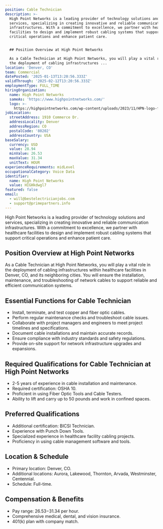 ```yaml
---
position: Cable Technician
description: >-
  High Point Networks is a leading provider of technology solutions and
  services, specializing in creating innovative and reliable communication
  infrastructures. With a commitment to excellence, we partner with healthcare
  facilities to design and implement robust cabling systems that support
  critical operations and enhance patient care.


  ## Position Overview at High Point Networks

  As a Cable Technician at High Point Networks, you will play a vital role in
  the deployment of cabling infrastructures ...
location: 'Denver, CO'
team: Commercial
datePosted: '2025-01-13T13:20:56.333Z'
validThrough: '2025-02-12T13:20:56.333Z'
employmentType: FULL_TIME
hiringOrganization:
  name: High Point Networks
  sameAs: 'https://www.highpointnetworks.com/'
  logo: >-
    https://highpointnetworks.com/wp-content/uploads/2023/11/HPN-logo-fullColor-rgb.svg
jobLocation:
  streetAddress: 1910 Commerce Dr.
  addressLocality: Denver
  addressRegion: CO
  postalCode: '80202'
  addressCountry: USA
baseSalary:
  currency: USD
  value: 28.94
  minValue: 26.53
  maxValue: 31.34
  unitText: HOUR
experienceRequirements: midLevel
occupationalCategory: Voice Data
identifier:
  name: High Point Networks
  value: HIGHkdwgl7
featured: false
email:
  - will@bestelectricianjobs.com
  - support@primepartners.info
---
```




High Point Networks is a leading provider of technology solutions and services, specializing in creating innovative and reliable communication infrastructures. With a commitment to excellence, we partner with healthcare facilities to design and implement robust cabling systems that support critical operations and enhance patient care.

## Position Overview at High Point Networks
As a Cable Technician at High Point Networks, you will play a vital role in the deployment of cabling infrastructures within healthcare facilities in Denver, CO, and its neighboring cities. You will ensure the installation, maintenance, and troubleshooting of network cables to support reliable and efficient communication systems.

## Essential Functions for Cable Technician
- Install, terminate, and test copper and fiber optic cables.
- Perform regular maintenance checks and troubleshoot cable issues.
- Collaborate with project managers and engineers to meet project timelines and specifications.
- Document cable installations and maintain accurate records.
- Ensure compliance with industry standards and safety regulations.
- Provide on-site support for network infrastructure upgrades and expansions.

## Required Qualifications for Cable Technician at High Point Networks
- 2-5 years of experience in cable installation and maintenance.
- Required certification: OSHA 10.
- Proficient in using Fiber Optic Tools and Cable Testers.
- Ability to lift and carry up to 50 pounds and work in confined spaces.

## Preferred Qualifications
- Additional certification: BICSI Technician.
- Experience with Punch Down Tools.
- Specialized experience in healthcare facility cabling projects.
- Proficiency in using cable management software and tools.

## Location & Schedule
- Primary location: Denver, CO.
- Additional locations: Aurora, Lakewood, Thornton, Arvada, Westminster, Centennial.
- Schedule: Full-time.

## Compensation & Benefits
- Pay range: $26.53-$31.34 per hour.
- Comprehensive medical, dental, and vision insurance.
- 401(k) plan with company match.

